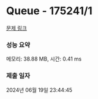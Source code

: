 # Queue - 175241/1 

[문제 링크](https://level.goorm.io/exam/175241/queue/quiz/1) 

### 성능 요약

메모리: 38.88 MB, 시간: 0.41 ms

### 제출 일자

2024년 06월 19일 23:44:45

